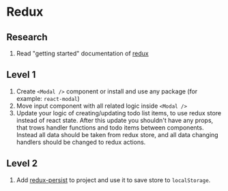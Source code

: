 # Redux

## Research
1. Read "getting started" documentation of [redux](https://redux.js.org/introduction/getting-started)

## Level 1

1. Create `<Modal />` component or install and use any package (for example: `react-modal`)
2. Move input component with all related logic inside `<Modal />`
3. Update your logic of creating/updating todo list items, to use redux store instead of react state. After this update you shouldn't have any props, that trows handler functions and todo items between components. Instead all data should be taken from redux store, and all data changing handlers should be changed to redux actions.

## Level 2

1. Add [redux-persist](https://github.com/rt2zz/redux-persist) to project and use it to save store to `localStorage`.
